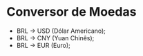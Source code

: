 # Conversor de Moedas

* BRL -> USD (Dólar Americano);
* BRL -> CNY (Yuan Chinês);
* BRL -> EUR (Euro);
